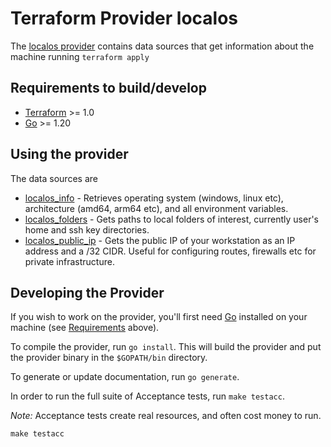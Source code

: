 # Terraform Provider localos

The [localos provider](./docs/index.md) contains data sources that get information about the machine running `terraform apply`


## Requirements to build/develop

- [Terraform](https://developer.hashicorp.com/terraform/downloads) >= 1.0
- [Go](https://golang.org/doc/install) >= 1.20

## Using the provider

The data sources are

* [localos_info](./docs/data-sources/info.md) - Retrieves operating system (windows, linux etc), architecture (amd64, arm64 etc), and all environment variables.
* [localos_folders](./docs/data-sources/folders.md) - Gets paths to local folders of interest, currently user's home and ssh key directories.
* [localos_public_ip](./docs/data-sources/public_ip.md) - Gets the public IP of your workstation as an IP address and a /32 CIDR. Useful for configuring routes, firewalls etc for private infrastructure.


## Developing the Provider

If you wish to work on the provider, you'll first need [Go](http://www.golang.org) installed on your machine (see [Requirements](#requirements) above).

To compile the provider, run `go install`. This will build the provider and put the provider binary in the `$GOPATH/bin` directory.

To generate or update documentation, run `go generate`.

In order to run the full suite of Acceptance tests, run `make testacc`.

*Note:* Acceptance tests create real resources, and often cost money to run.

```shell
make testacc
```
